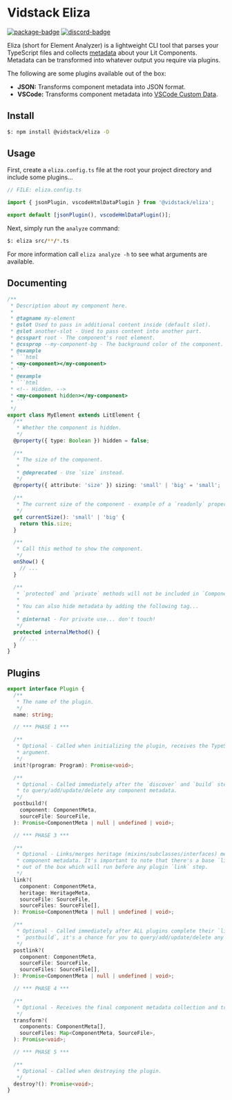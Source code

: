 # Vidstack Eliza

[![package-badge]][package]
[![discord-badge]][discord]

[package]: https://www.npmjs.com/package/@vidstack/eliza
[package-badge]: https://img.shields.io/npm/v/@vidstack/eliza/latest
[discord]: https://discord.com/invite/7RGU7wvsu9
[discord-badge]: https://img.shields.io/discord/742612686679965696?color=%235865F2&label=%20&logo=discord&logoColor=white

Eliza (short for Element Analyzer) is a lightweight CLI tool that parses your TypeScript
files and collects [metadata](./src/meta/component.ts) about your Lit Components. Metadata can be
transformed into whatever output you require via plugins.

The following are some plugins available out of the box:

- **JSON:** Transforms component metadata into JSON format.
- **VSCode:** Transforms component metadata into [VSCode Custom Data](https://github.com/microsoft/vscode-custom-data).

## Install

```bash
$: npm install @vidstack/eliza -D
```

## Usage

First, create a `eliza.config.ts` file at the root your project directory and include some plugins...

```ts
// FILE: eliza.config.ts

import { jsonPlugin, vscodeHtmlDataPlugin } from '@vidstack/eliza';

export default [jsonPlugin(), vscodeHmlDataPlugin()];
```

Next, simply run the `analyze` command:

```bash
$: eliza src/**/*.ts
```

For more information call `eliza analyze -h` to see what arguments are available.

## Documenting

````ts
/**
 * Description about my component here.
 *
 * @tagname my-element
 * @slot Used to pass in additional content inside (default slot).
 * @slot another-slot - Used to pass content into another part.
 * @csspart root - The component's root element.
 * @cssprop --my-component-bg - The background color of the component.
 * @example
 * ```html
 * <my-component></my-component>
 * ```
 * @example
 * ```html
 * <!-- Hidden. -->
 * <my-component hidden></my-component>
 * ```
 */
export class MyElement extends LitElement {
  /**
   * Whether the component is hidden.
   */
  @property({ type: Boolean }) hidden = false;

  /**
   * The size of the component.
   *
   * @deprecated - Use `size` instead.
   */
  @property({ attribute: 'size' }) sizing: 'small' | 'big' = 'small';

  /**
   * The current size of the component - example of a `readonly` property.
   */
  get currentSize(): 'small' | 'big' {
    return this.size;
  }

  /**
   * Call this method to show the component.
   */
  onShow() {
    // ...
  }

  /**
   * `protected` and `private` methods will not be included in `ComponentMeta`.
   *
   * You can also hide metadata by adding the following tag...
   *
   * @internal - For private use... don't touch!
   */
  protected internalMethod() {
    // ...
  }
}
````

## Plugins

```ts
export interface Plugin {
  /**
   * The name of the plugin.
   */
  name: string;

  // *** PHASE 1 ***

  /**
   * Optional - Called when initializing the plugin, receives the TypeScript `Program` as an
   * argument.
   */
  init?(program: Program): Promise<void>;

  /**
   * Optional - Called immediately after the `discover` and `build` steps. It's a chance for you
   * to query/add/update/delete any component metadata.
   */
  postbuild?(
    component: ComponentMeta,
    sourceFile: SourceFile,
  ): Promise<ComponentMeta | null | undefined | void>;

  // *** PHASE 3 ***

  /**
   * Optional - Links/merges heritage (mixins/subclasses/interfaces) metadata with its respective
   * component metadata. It's important to note that there's a base `link` process that'll do this
   * out of the box which will run before any plugin `link` step.
   */
  link?(
    component: ComponentMeta,
    heritage: HeritageMeta,
    sourceFile: SourceFile,
    sourceFiles: SourceFile[],
  ): Promise<ComponentMeta | null | undefined | void>;

  /**
   * Optional - Called immediately after ALL plugins complete their `link` step. Similar to
   * `postbuild`, it's a chance for you to query/add/update/delete any component metadata.
   */
  postlink?(
    component: ComponentMeta,
    sourceFile: SourceFile,
    sourceFiles: SourceFile[],
  ): Promise<ComponentMeta | null | undefined | void>;

  // *** PHASE 4 ***

  /**
   * Optional - Receives the final component metadata collection and transforms it.
   */
  transform?(
    components: ComponentMeta[],
    sourceFiles: Map<ComponentMeta, SourceFile>,
  ): Promise<void>;

  // *** PHASE 5 ***

  /**
   * Optional - Called when destroying the plugin.
   */
  destroy?(): Promise<void>;
}
```
